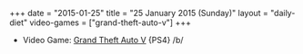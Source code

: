 +++
date = "2015-01-25"
title = "25 January 2015 (Sunday)"
layout = "daily-diet"
video-games = ["grand-theft-auto-v"]
+++

<ul>
<li class="entry Video Game">Video Game: <a href="/video-games/grand-theft-auto-v">Grand Theft Auto V</a> {PS4} /b/</li>
</ul>